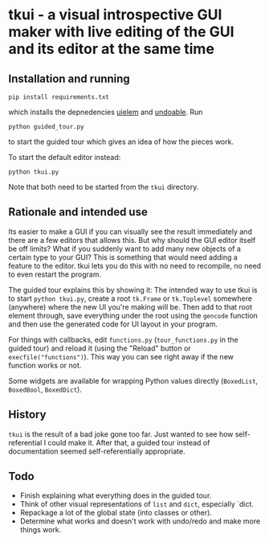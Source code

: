 # tkui - a visual introspective GUI maker with live editing of the GUI and its editor at the same time

## Installation and running

    pip install requirements.txt

which installs the depnedencies [uielem](https://github.com/asrp/uielem) and [undoable](https://github.com/asrp/undoable). Run

    python guided_tour.py

to start the guided tour which gives an idea of how the pieces work.

To start the default editor instead:

    python tkui.py

Note that both need to be started from the `tkui` directory.

## Rationale and intended use

Its easier to make a GUI if you can visually see the result immediately and there are a few editors that allows this. But why should the GUI editor itself be off limits? What if you suddenly want to add many new objects of a certain type to your GUI? This is something that would need adding a feature to the editor. tkui lets you do this with no need to recompile, no need to even restart the program.

The guided tour explains this by showing it: The intended way to use tkui is to start `python tkui.py`, create a root `tk.Frame` or `tk.Toplevel` somewhere (anywhere) where the new UI you're making will be. Then add to that root element through, save everything under the root using the `gencode` function and then use the generated code for UI layout in your program.

For things with callbacks, edit `functions.py` (`tour_functions.py` in the guided tour) and reload it (using the "Reload" button or `execfile("functions")`). This way you can see right away if the new function works or not.

Some widgets are available for wrapping Python values directly (`BoxedList`, `BoxedBool`, `BoxedDict`).

## History

`tkui` is the result of a bad joke gone too far. Just wanted to see how self-referential I could make it. After that, a guided tour instead of documentation seemed self-referentially appropriate.

## Todo

- Finish explaining what everything does in the guided tour.
- Think of other visual representations of `list` and `dict`, especially `dict.
- Repackage a lot of the global state (into classes or other).
- Determine what works and doesn't work with undo/redo and make more things work.
